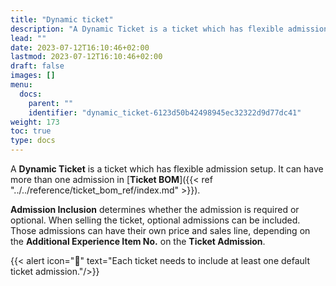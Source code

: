 ```yaml
---
title: "Dynamic ticket"
description: "A Dynamic Ticket is a ticket which has flexible admission setup. It can have more than one admission in Ticket BOM."
lead: ""
date: 2023-07-12T16:10:46+02:00
lastmod: 2023-07-12T16:10:46+02:00
draft: false
images: []
menu:
  docs:
    parent: ""
    identifier: "dynamic_ticket-6123d50b42498945ec32322d9d77dc41"
weight: 173
toc: true
type: docs
---
```

A **Dynamic Ticket** is a ticket which has flexible admission setup. It can have more than one admission in [**Ticket BOM**]({{< ref "../../reference/ticket_bom_ref/index.md" >}}).

**Admission Inclusion** determines whether the admission is required or optional. When selling the ticket, optional admissions can be included. Those admissions can have their own price and sales line, depending on the **Additional Experience Item No.** on the **Ticket Admission**.

{{< alert icon="📝" text="Each ticket needs to include at least one default ticket admission."/>}}